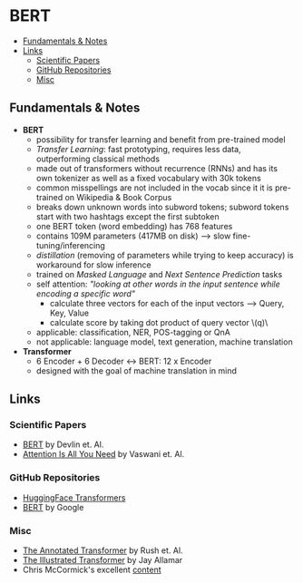 # BERT

<!-- START doctoc generated TOC please keep comment here to allow auto update -->
<!-- DON'T EDIT THIS SECTION, INSTEAD RE-RUN doctoc TO UPDATE -->

- [Fundamentals & Notes](#fundamentals--notes)
- [Links](#links)
  - [Scientific Papers](#scientific-papers)
  - [GitHub Repositories](#github-repositories)
  - [Misc](#misc)

<!-- END doctoc generated TOC please keep comment here to allow auto update -->

## Fundamentals & Notes

- **BERT**
  - possibility for transfer learning and benefit from pre-trained model
  - _Transfer Learning_: fast prototyping, requires less data, outperforming classical methods
  - made out of transformers without recurrence (RNNs) and has its own tokenizer as well as a fixed vocabulary with 30k tokens
  - common misspellings are not included in the vocab since it it is pre-trained on Wikipedia & Book Corpus
  - breaks down unknown words into subword tokens; subword tokens start with two hashtags except the first subtoken
  - one BERT token (word embedding) has 768 features
  - contains 109M parameters (417MB on disk) --> slow fine-tuning/inferencing
  - _distillation_ (removing of parameters while trying to keep accuracy) is workaround for slow inference
  - trained on _Masked Language_ and _Next Sentence Prediction_ tasks
  - self attention: _"looking at other words in the input sentence while encoding a specific word"_
    - calculate three vectors for each of the input vectors --> Query, Key, Value
    - calculate score by taking dot product of query vector \\(q)\\
  - applicable: classification, NER, POS-tagging or QnA
  - not applicable: language model, text generation, machine translation
- **Transformer**
  - 6 Encoder + 6 Decoder <-> BERT: 12 x Encoder
  - designed with the goal of machine translation in mind

## Links

### Scientific Papers

- [BERT](https://arxiv.org/pdf/1810.04805.pdf) by Devlin et. Al.
- [Attention Is All You Need](https://papers.nips.cc/paper/2017/file/3f5ee243547dee91fbd053c1c4a845aa-Paper.pdf) by Vaswani et. Al.

### GitHub Repositories

- [HuggingFace Transformers](https://github.com/huggingface/transformers)
- [BERT](https://github.com/google-research/bert) by Google

### Misc

- [The Annotated Transformer](http://nlp.seas.harvard.edu/2018/04/03/attention.html) by Rush et. Al.
- [The Illustrated Transformer](http://jalammar.github.io/illustrated-transformer/) by Jay Allamar
- Chris McCormick's excellent [content](https://www.youtube.com/channel/UCoRX98PLOsaN8PtekB9kWrw/featured)
